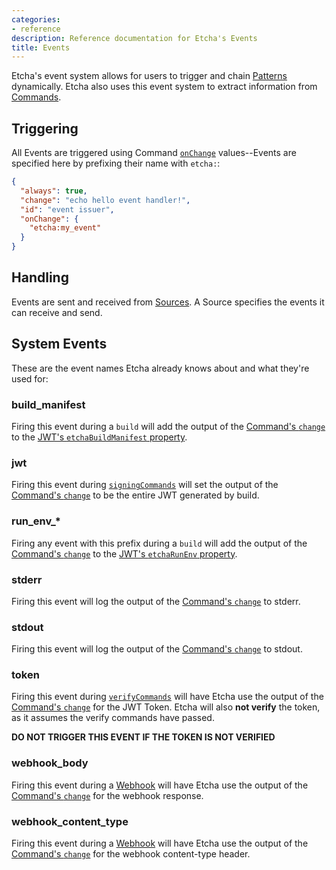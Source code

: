 ```yaml
---
categories:
- reference
description: Reference documentation for Etcha's Events
title: Events
---
```


Etcha's event system allows for users to trigger and chain [Patterns](../patterns) dynamically.  Etcha also uses this event system to extract information from [Commands](../commands).

## Triggering

All Events are triggered using Command [`onChange`](../commands#onchange) values--Events are specified here by prefixing their name with `etcha:`:

```json
{
  "always": true,
  "change": "echo hello event handler!",
  "id": "event issuer",
  "onChange": {
    "etcha:my_event"
  }
}
```

## Handling

Events are sent and received from [Sources](../config#sources).  A Source specifies the events it can receive and send.

## System Events

These are the event names Etcha already knows about and what they're used for:

### build_manifest

Firing this event during a `build` will add the output of the [Command's `change`](../commands#change) to the [JWT's `etchaBuildManifest` property](../jwt#etchabuildmanifest).

### jwt

Firing this event during [`signingCommands`](../config#signingcommands) will set the output of the [Command's `change`](../commands#change) to be the entire JWT generated by build.

### run_env_*

Firing any event with this prefix during a `build` will add the output of the [Command's `change`](../commands#change) to the [JWT's `etchaRunEnv` property](../jwt#etcharunenv).

### stderr

Firing this event will log the output of the [Command's `change`](../commands#change) to stderr.

### stdout

Firing this event will log the output of the [Command's `change`](../commands#change) to stdout.

### token

Firing this event during [`verifyCommands`](../config#verifycommands) will have Etcha use the output of the [Command's `change`](../commands#change) for the JWT Token.  Etcha will also **not verify** the token, as it assumes the verify commands have passed.

**DO NOT TRIGGER THIS EVENT IF THE TOKEN IS NOT VERIFIED**

### webhook_body

Firing this event during a [Webhook](../../running-patterns#remote-run-via-webhooks) will have Etcha use the output of the [Command's `change`](../commands#change) for the webhook response.

### webhook_content_type

Firing this event during a [Webhook](../../running-patterns#remote-run-via-webhooks) will have Etcha use the output of the [Command's `change`](../commands#change) for the webhook content-type header.
